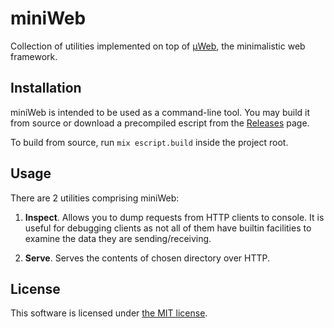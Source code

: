miniWeb
=======

Collection of utilities implemented on top of [µWeb][muweb], the minimalistic
web framework.

  [muweb]: https://github.com/alco/muweb


## Installation

miniWeb is intended to be used as a command-line tool. You may build it from
source or download a precompiled escript from the [Releases][rel] page.

  [rel]: https://github.com/alco/miniweb/releases

To build from source, run `mix escript.build` inside the project root.


## Usage

There are 2 utilities comprising miniWeb:

  1. **Inspect**. Allows you to dump requests from HTTP clients to console. It
     is useful for debugging clients as not all of them have builtin facilities
     to examine the data they are sending/receiving.

  2. **Serve**. Serves the contents of chosen directory over HTTP.


## License

This software is licensed under [the MIT license](LICENSE).
